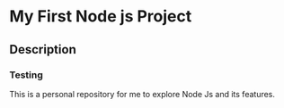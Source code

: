 # My First Node js Project

## Description

### Testing

This is a personal repository for me to explore Node Js and its features.